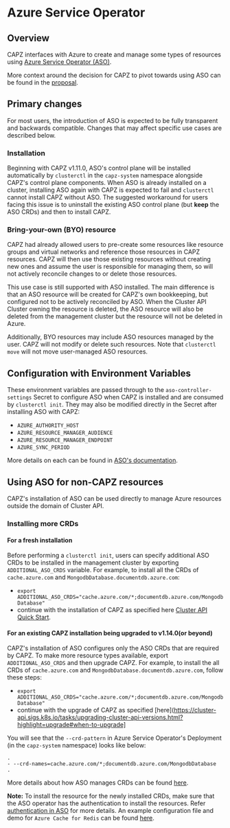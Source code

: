 # Azure Service Operator

## Overview

CAPZ interfaces with Azure to create and manage some types of resources using [Azure Service Operator
(ASO)](https://azure.github.io/azure-service-operator/).

More context around the decision for CAPZ to pivot towards using ASO can be found in the
[proposal](https://github.com/kubernetes-sigs/cluster-api-provider-azure/blob/main/docs/proposals/20230123-azure-service-operator.md).

## Primary changes

For most users, the introduction of ASO is expected to be fully transparent and backwards compatible. Changes
that may affect specific use cases are described below.

### Installation

Beginning with CAPZ v1.11.0, ASO's control plane will be installed automatically by `clusterctl` in the
`capz-system` namespace alongside CAPZ's control plane components. When ASO is already installed on a cluster,
installing ASO again with CAPZ is expected to fail and `clusterctl` cannot install CAPZ without ASO. The
suggested workaround for users facing this issue is to uninstall the existing ASO control plane (but **keep**
the ASO CRDs) and then to install CAPZ.

### Bring-your-own (BYO) resource

CAPZ had already allowed users to pre-create some resources like resource groups and virtual networks and
reference those resources in CAPZ resources. CAPZ will then use those existing resources without creating new
ones and assume the user is responsible for managing them, so will not actively reconcile changes to or delete
those resources.

This use case is still supported with ASO installed. The main difference is that an ASO resource will be
created for CAPZ's own bookkeeping, but configured not to be actively reconciled by ASO. When the Cluster API
Cluster owning the resource is deleted, the ASO resource will also be deleted from the management cluster but
the resource will not be deleted in Azure.

Additionally, BYO resources may include ASO resources managed by the user. CAPZ will not modify or delete such
resources. Note that `clusterctl move` will not move user-managed ASO resources.

## Configuration with Environment Variables

These environment variables are passed through to the `aso-controller-settings` Secret to configure ASO when
CAPZ is installed and are consumed by `clusterctl init`. They may also be modified directly in the Secret
after installing ASO with CAPZ:

- `AZURE_AUTHORITY_HOST`
- `AZURE_RESOURCE_MANAGER_AUDIENCE`
- `AZURE_RESOURCE_MANAGER_ENDPOINT`
- `AZURE_SYNC_PERIOD`

More details on each can be found in [ASO's documentation](https://azure.github.io/azure-service-operator/guide/aso-controller-settings-options/).

## Using ASO for non-CAPZ resources

CAPZ's installation of ASO can be used directly to manage Azure resources outside the domain of
Cluster API.

### Installing more CRDs

#### For a fresh installation
Before performing a `clusterctl init`, users can specify additional ASO CRDs to be installed in the management cluster by exporting `ADDITIONAL_ASO_CRDS` variable.
For example, to install all the CRDs of `cache.azure.com` and `MongodbDatabase.documentdb.azure.com`:
- `export ADDITIONAL_ASO_CRDS="cache.azure.com/*;documentdb.azure.com/MongodbDatabase"`
- continue with the installation of CAPZ as specified here [Cluster API Quick Start](https://cluster-api.sigs.k8s.io/user/quick-start.html).

#### For an existing CAPZ installation being upgraded to v1.14.0(or beyond)
CAPZ's installation of ASO configures only the ASO CRDs that are required by CAPZ. To make more resource types available, export `ADDITIONAL_ASO_CRDS` and then upgrade CAPZ.
For example, to install the all CRDs of `cache.azure.com` and `MongodbDatabase.documentdb.azure.com`, follow these steps:
- `export ADDITIONAL_ASO_CRDS="cache.azure.com/*;documentdb.azure.com/MongodbDatabase"`
- continue with the upgrade of CAPZ as specified [here](https://cluster-api.sigs.k8s.io/tasks/upgrading-cluster-api-versions.html?highlight=upgrade#when-to-upgrade]

You will see that the `--crd-pattern` in Azure Service Operator's Deployment (in the `capz-system` namespace) looks like below:
   ```
   .
   - --crd-names=cache.azure.com/*;documentdb.azure.com/MongodbDatabase
   .
   ```

More details about how ASO manages CRDs can be found [here](https://azure.github.io/azure-service-operator/guide/crd-management/).

**Note:** To install the resource for the newly installed CRDs, make sure that the ASO operator has the authentication to install the resources. Refer [authentication in ASO](https://azure.github.io/azure-service-operator/guide/authentication/) for more details.
An example configuration file and demo for `Azure Cache for Redis` can be found [here](https://github.com/Azure-Samples/azure-service-operator-samples/tree/master/azure-votes-redis).
